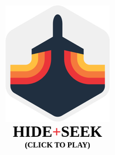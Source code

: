 <div align="center">
    <a href="https://ruben-white.github.io/jetlag-hide-and-seek">
        <img src="./icons/jetlag.png" alt="jetlag" />
    </a>
    <br />
    <a href="https://ruben-white.github.io/jetlag-hide-and-seek" style="text-decoration: none; font-family: Rubik; font-size: 3em; color: black;">
        <b>HIDE</b><span style="color: #EC3339;"><b>+</b></span><b>SEEK</b>
    </a>
    <br />
    <a href="https://ruben-white.github.io/jetlag-hide-and-seek" style="text-decoration: none; font-family: Rubik; font-size: 1.5em; color: black;">
        <b>(CLICK TO PLAY)</b>
    </a>
</div>